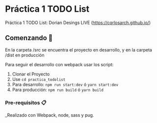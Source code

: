 # Práctica 1 TODO List

 Práctica 1 TODO List: Dorian Desings
 LIVE (https://cqrlosarch.github.io/)

## Comenzando 🚀

 En la carpeta /src se encuentra el proyecto en desarrollo, y en la carpeta /dist en producción

 Para seguir el desarrollo con webpack usar los script:
1. Clonar el Proyecto
2. Use ``cd practica_todolist``
4. Para desarrollo: ``npm run start:dev`` ó ``yarn start:dev``
5. Para producción: ``npm run build`` ó ``yarn build``


### Pre-requisitos 📋

_Realizado con Webpack, node, sass y pug.
```


